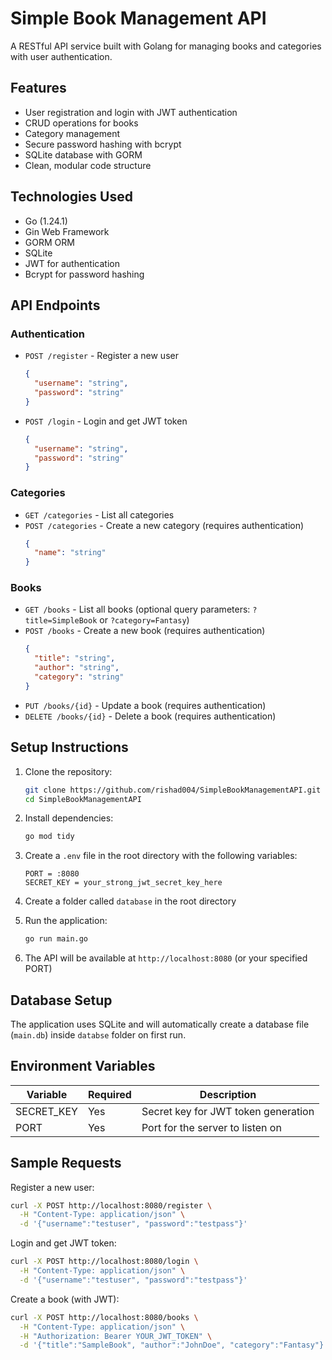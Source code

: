 # Simple Book Management API

A RESTful API service built with Golang for managing books and categories with user authentication.

## Features

- User registration and login with JWT authentication
- CRUD operations for books
- Category management
- Secure password hashing with bcrypt
- SQLite database with GORM
- Clean, modular code structure

## Technologies Used

- Go (1.24.1)
- Gin Web Framework
- GORM ORM
- SQLite
- JWT for authentication
- Bcrypt for password hashing

## API Endpoints

### Authentication

- `POST /register` - Register a new user
  ```json
  {
    "username": "string",
    "password": "string"
  }
  ```

- `POST /login` - Login and get JWT token
  ```json
  {
    "username": "string",
    "password": "string"
  }
  ```

### Categories

- `GET /categories` - List all categories
- `POST /categories` - Create a new category (requires authentication)
  ```json
  {
    "name": "string"
  }
  ```

### Books

- `GET /books` - List all books (optional query parameters: `?title=SimpleBook` or `?category=Fantasy`)
- `POST /books` - Create a new book (requires authentication)
  ```json
  {
    "title": "string",
    "author": "string",
    "category": "string"
  }
  ```
- `PUT /books/{id}` - Update a book (requires authentication)
- `DELETE /books/{id}` - Delete a book (requires authentication)

## Setup Instructions

1. Clone the repository:
   ```bash
   git clone https://github.com/rishad004/SimpleBookManagementAPI.git
   cd SimpleBookManagementAPI
   ```

2. Install dependencies:
   ```bash
   go mod tidy
   ```

3. Create a `.env` file in the root directory with the following variables:
   ```env
   PORT = :8080
   SECRET_KEY = your_strong_jwt_secret_key_here
   ```
4. Create a folder called `database` in the root directory

5. Run the application:
   ```bash
   go run main.go
   ```

6. The API will be available at `http://localhost:8080` (or your specified PORT)

## Database Setup

The application uses SQLite and will automatically create a database file (`main.db`) inside `databse` folder on first run.

## Environment Variables

| Variable     | Required | Description                          |
|--------------|----------|--------------------------------------|
| SECRET_KEY   | Yes      | Secret key for JWT token generation  |
| PORT         | Yes      | Port for the server to listen on     |

## Sample Requests

Register a new user:
```bash
curl -X POST http://localhost:8080/register \
  -H "Content-Type: application/json" \
  -d '{"username":"testuser", "password":"testpass"}'
```

Login and get JWT token:
```bash
curl -X POST http://localhost:8080/login \
  -H "Content-Type: application/json" \
  -d '{"username":"testuser", "password":"testpass"}'
```

Create a book (with JWT):
```bash
curl -X POST http://localhost:8080/books \
  -H "Content-Type: application/json" \
  -H "Authorization: Bearer YOUR_JWT_TOKEN" \
  -d '{"title":"SampleBook", "author":"JohnDoe", "category":"Fantasy"}'
```